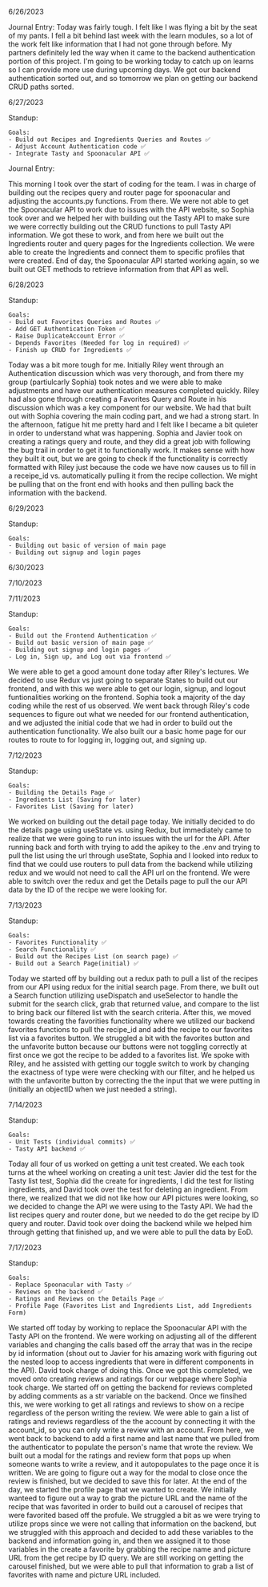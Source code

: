 6/26/2023

Journal Entry: Today was fairly tough. I felt like I was flying a bit by the seat of my pants. I fell a bit behind last week with the learn modules, so a lot of the work felt like information that I had not gone through before. My partners definitely led the way when it came to the backend authentication portion of this project. I'm going to be working today to catch up on learns so I can provide more use during upcoming days. We got our backend authentication sorted out, and so tomorrow we plan on getting our backend CRUD paths sorted.

6/27/2023

Standup:

    Goals:
    - Build out Recipes and Ingredients Queries and Routes ✅
    - Adjust Account Authentication code ✅
    - Integrate Tasty and Spoonacular API ✅

Journal Entry:

This morning I took over the start of coding for the team. I was in charge of building out the recipes query and router page for spoonacular and adjusting the accounts.py functions. From there. We were not able to get the Spoonacular API to work due to issues with the API website, so Sophia took over and we helped her with building out the Tasty API to make sure we were correctly building out the CRUD functions to pull Tasty API information. We got these to work, and from here we built out the Ingredients router and query pages for the Ingredients collection. We were able to create the Ingredients and connect them to specific profiles that were created. End of day, the Spoonacular API started working again, so we built out GET methods to retrieve information from that API as well.

6/28/2023

Standup:

    Goals:
    - Build out Favorites Queries and Routes ✅
    - Add GET Authentication Token ✅
    - Raise DuplicateAccount Error ✅
    - Depends Favorites (Needed for log in required) ✅
    - Finish up CRUD for Ingredients ✅

Today was a bit more tough for me. Initially Riley went through an Authentication discussion which was very thorough, and from there my group (partiulcarly Sophia) took notes and we were able to make adjustments and have our authentication measures completed quickly. Riley had also gone through creating a Favorites Query and Route in his discussion which was a key component for our website. We had that built out with Sophia covering the main coding part, and we had a strong start. In the afternoon, fatigue hit me pretty hard and I felt like I became a bit quieter in order to understand what was happening. Sophia and Javier took on creating a ratings query and route, and they did a great job with following the bug trail in order to get it to functionally work. It makes sense with how they built it out, but we are going to check if the functionality is correctly formatted with Riley just because the code we have now causes us to fill in a receipe_id vs. automatically pulling it from the recipe collection. We might be pulling that on the front end with hooks and then pulling back the information with the backend.

6/29/2023

Standup:

    Goals:
    - Building out basic of version of main page
    - Building out signup and login pages

6/30/2023

7/10/2023

7/11/2023

Standup:

    Goals:
    - Build out the Frontend Authentication ✅
    - Build out basic version of main page ✅
    - Building out signup and login pages ✅
    - Log in, Sign up, and Log out via frontend ✅

We were able to get a good amount done today after Riley's lectures. We decided to use Redux vs just going to separate States to build out our frontend, and with this we were able to get our login, signup, and logout funtionalities working on the frontend. Sophia took a majority of the day coding while the rest of us observed. We went back through Riley's code sequences to figure out what we needed for our frontend authentication, and we adjusted the initial code that we had in order to build out the authentication functionality. We also built our a basic home page for our routes to route to for logging in, logging out, and signing up.

7/12/2023

Standup:

    Goals:
    - Building the Details Page ✅
    - Ingredients List (Saving for later)
    - Favorites List (Saving for later)

We worked on building out the detail page today. We initially decided to do the details page using useState vs. using Redux, but immediately came to realize that we were going to run into issues with the url for the API. After running back and forth with trying to add the apikey to the .env and trying to pull the list using the url through useState, Sophia and I looked into redux to find that we could use routers to pull data from the backend while utilizing redux and we would not need to call the API url on the frontend. We were able to switch over the redux and get the Details page to pull the our API data by the ID of the recipe we were looking for.

7/13/2023

Standup:

    Goals:
    - Favorites Functionality ✅
    - Search Functionality ✅
    - Build out the Recipes List (on search page) ✅
    - Build out a Search Page(initial) ✅

Today we started off by building out a redux path to pull a list of the recipes from our API using redux for the initial search page. From there, we built out a Search function utilizing useDispatch and useSelector to handle the submit for the search click, grab that returned value, and compare to the list to bring back our filtered list with the search criteria. After this, we moved towards creating the favorities functionality where we utilized our backend favorites functions to pull the recipe_id and add the recipe to our favorites list via a favorites button. We struggled a bit with the favorites button and the unfavorite button because our buttons were not toggling correctly at first once we got the recipe to be added to a favorites list. We spoke with Riley, and he assisted with getting our toggle switch to work by changing the exactness of type were were checking with our filter, and he helped us with the unfavorite button by correcting the the input that we were putting in (initially an objectID when we just needed a string).

7/14/2023

Standup:

    Goals:
    - Unit Tests (individual commits) ✅
    - Tasty API backend ✅

Today all four of us worked on getting a unit test created. We each took turns at the wheel working on creating a unit test: Javier did the test for the Tasty list test, Sophia did the create for ingredients, I did the test for listing ingredients, and David took over the test for deleting an ingredient. From there, we realized that we did not like how our API pictures were looking, so we decided to change the API we were using to the Tasty API. We had the list recipes query and router done, but we needed to do the get recipe by ID query and router. David took over doing the backend while we helped him through getting that finished up, and we were able to pull the data by EoD.

7/17/2023

Standup:

    Goals:
    - Replace Spoonacular with Tasty ✅
    - Reviews on the backend ✅
    - Ratings and Reviews on the Details Page ✅
    - Profile Page (Favorites List and Ingredients List, add Ingredients Form)

We started off today by working to replace the Spoonacular API with the Tasty API on the frontend. We were working on adjusting all of the different variables and changing the calls based off the array that was in the recipe by id information (shout out to Javier for his amazing work with figuring out the nested loop to access ingredients that were in different components in the API). David took charge of doing this. Once we got this completed, we moved onto creating reviews and ratings for our webpage where Sophia took charge. We started off on getting the backend for reviews completed by adding comments as a str variable on the backend. Once we finsihed this, we were working to get all ratings and reviews to show on a recipe regardless of the person writing the review. We were able to gain a list of ratings and reviews regardless of the the account by connecting it with the account_id, so you can only write a review with an account. From here, we went back to backend to add a first name and last name that we pulled from the authenticator to populate the person's name that wrote the review. We built out a modal for the ratings and review form that pops up when someone wants to write a review, and it autopopulates to the page once it is written. We are going to figure out a way for the modal to close once the review is finished, but we decided to save this for later. At the end of the day, we started the profile page that we wanted to create. We initially wanteed to figure out a way to grab the picture URL and the name of the recipe that was favorited in order to build out a carousel of recipes that were favorited based off the profule. We struggled a bit as we were trying to utilize props since we were not calling that information on the backend, but we struggled with this approach and decided to add these variables to the backend and information going in, and then we assigned it to those variables in the create a favorite by grabbing the recipe name and picture URL from the get recipe by ID query. We are still working on getting the carousel finished, but we were able to pull that information to grab a list of favorites with name and picture URL included.
